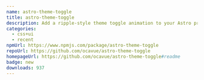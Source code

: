 ```yaml
---
name: astro-theme-toggle
title: astro-theme-toggle
description: Add a ripple-style theme toggle animation to your Astro project with ease
categories:
  - css+ui
  - recent
npmUrl: https://www.npmjs.com/package/astro-theme-toggle
repoUrl: https://github.com/ocavue/astro-theme-toggle
homepageUrl: https://github.com/ocavue/astro-theme-toggle#readme
badge: new
downloads: 937
---
```

